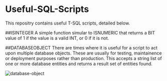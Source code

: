 # Useful-SQL-Scripts
This repositry contains useful T-SQL scripts, detailed below.

##ISINTEGER
A simple function simular to ISNUMERIC that returns a BIT value of 1 if the value is a valid INT, or 0 if it is not.

##DATABASEOBJECT
There are times where it is useful for a script to act upon multiple database objects.  These are usually for testing, maintainence or deployment purposes rather than production.
This accepts a string list of one or more database entities and returns a result set of entities found.

![database-object](https://user-images.githubusercontent.com/26501604/153776258-1a629650-932d-4290-b6e6-dfffff21c0f2.png)
